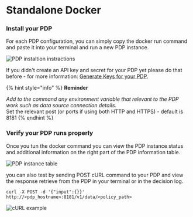 # Standalone Docker

### Install your PDP

For each PDP configuration, you can simply copy the docker run command and paste it into your terminal and run a new PDP instance.

![PDP instaltion instractions](https://files.readme.io/9bd680e-Screen_Shot_2021-02-18_at_11.07.01.png)

If you didn't create an API key and secret for your PDP yet please do that before - for more information: [Generate Keys for your PDP](../policy-decision-points-pdp/generating-api-keys-for-a-pdp.md).

{% hint style="info" %}
**Reminder**

_Add to the command any environment variable that relevant to the PDP work such as data source connection details._  
Set the relevant post \(or ports if using both HTTP and HTTPS\) - default is 8181
{% endhint %}

### Verify your PDP runs properly

Once you tun the docker command you can view the PDP instance status and additional information on the right part of the PDP information table.

![PDP instance table](https://files.readme.io/cbe0623-Screen_Shot_2021-02-18_at_11.29.37.png)

you can also test by sending POST cURL command to your PDP and view the response retrieve from the PDP in your terminal or in the decision log.

```text
curl -X POST -d '{"input":{}}' http://<pdp_hostname>:8181/v1/data/<policy_path>
```

![cURL example](https://files.readme.io/3add866-Screen_Shot_2021-02-18_at_11.47.41.png)

###  

